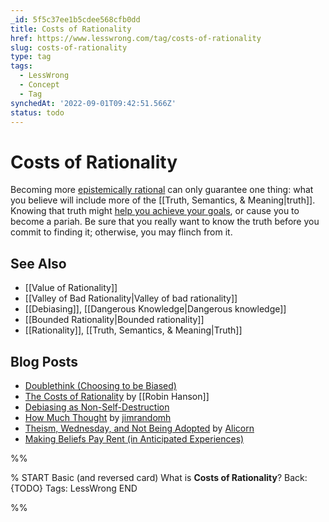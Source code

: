 ```yaml
---
_id: 5f5c37ee1b5cdee568cfb0dd
title: Costs of Rationality
href: https://www.lesswrong.com/tag/costs-of-rationality
slug: costs-of-rationality
type: tag
tags:
  - LessWrong
  - Concept
  - Tag
synchedAt: '2022-09-01T09:42:51.566Z'
status: todo
---
```


# Costs of Rationality

Becoming more [epistemically rational](https://wiki.lesswrong.com/wiki/Rationality#Epistemic_rationality) can only guarantee one thing: what you believe will include more of the [[Truth, Semantics, & Meaning|truth]]. Knowing that truth might [help you achieve your goals](https://wiki.lesswrong.com/wiki/instrumental_rationality), or cause you to become a pariah. Be sure that you really want to know the truth before you commit to finding it; otherwise, you may flinch from it.

## See Also

- [[Value of Rationality]]
- [[Valley of Bad Rationality|Valley of bad rationality]]
- [[Debiasing]], [[Dangerous Knowledge|Dangerous knowledge]]
- [[Bounded Rationality|Bounded rationality]]
- [[Rationality]], [[Truth, Semantics, & Meaning|Truth]]

## Blog Posts

- [Doublethink (Choosing to be Biased)](http://lesswrong.com/lw/je/doublethink_choosing_to_be_biased/)
- [The Costs of Rationality](http://lesswrong.com/lw/j/the_costs_of_rationality/) by [[Robin Hanson]]
- [Debiasing as Non-Self-Destruction](http://lesswrong.com/lw/hf/debiasing_as_nonselfdestruction/)
- [How Much Thought](http://lesswrong.com/lw/aq/how_much_thought/) by [jimrandomh](https://wiki.lesswrong.com/wiki/jimrandomh)
- [Theism, Wednesday, and Not Being Adopted](http://lesswrong.com/lw/dg/theism_wednesday_and_not_being_adopted/) by [Alicorn](https://wiki.lesswrong.com/wiki/Alicorn)
- [Making Beliefs Pay Rent (in Anticipated Experiences)](http://lesswrong.com/lw/i3/making_beliefs_pay_rent_in_anticipated_experiences/)


%%

% START
Basic (and reversed card)
What is **Costs of Rationality**?
Back: {TODO}
Tags: LessWrong
END
<!--ID: 1663157011951-->


%%
	
